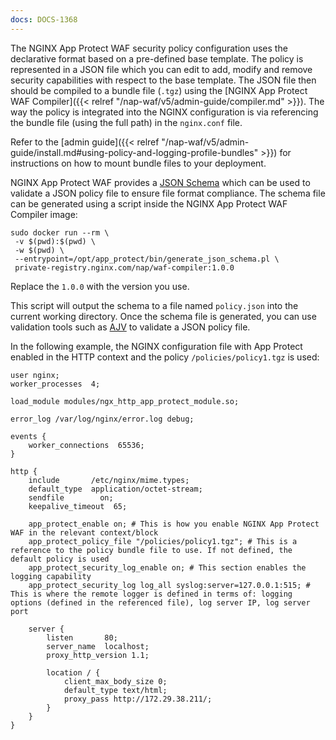```yaml
---
docs: DOCS-1368
---
```

The NGINX App Protect WAF security policy configuration uses the declarative format based on a pre-defined base template. The policy is represented in a JSON file which you can edit to add, modify and remove security capabilities with respect to the base template. The JSON file then should be compiled to a bundle file (`.tgz`) using the [NGINX App Protect WAF Compiler]({{< relref "/nap-waf/v5/admin-guide/compiler.md" >}}). The way the policy is integrated into the NGINX configuration is via referencing the bundle file (using the full path) in the `nginx.conf` file.

Refer to the [admin guide]({{< relref "/nap-waf/v5/admin-guide/install.md#using-policy-and-logging-profile-bundles" >}}) for instructions on how to mount bundle files to your deployment.

NGINX App Protect WAF provides a [JSON Schema](https://json-schema.org/) which can be used to validate a JSON policy file to ensure file format compliance. The schema file can be generated using a script inside the NGINX App Protect WAF Compiler image:

```shell
sudo docker run --rm \
 -v $(pwd):$(pwd) \
 -w $(pwd) \
 --entrypoint=/opt/app_protect/bin/generate_json_schema.pl \
 private-registry.nginx.com/nap/waf-compiler:1.0.0
```

Replace the `1.0.0` with the version you use.

This script will output the schema to a file named `policy.json` into the current working directory. Once the schema file is generated, you can use validation tools such as [AJV](https://ajv.js.org/standalone.html) to validate a JSON policy file.

In the following example, the NGINX configuration file with App Protect enabled in the HTTP context and the policy `/policies/policy1.tgz` is used:

```nginx
user nginx;
worker_processes  4;

load_module modules/ngx_http_app_protect_module.so;

error_log /var/log/nginx/error.log debug;

events {
    worker_connections  65536;
}

http {
    include       /etc/nginx/mime.types;
    default_type  application/octet-stream;
    sendfile        on;
    keepalive_timeout  65;

    app_protect_enable on; # This is how you enable NGINX App Protect WAF in the relevant context/block
    app_protect_policy_file "/policies/policy1.tgz"; # This is a reference to the policy bundle file to use. If not defined, the default policy is used
    app_protect_security_log_enable on; # This section enables the logging capability
    app_protect_security_log log_all syslog:server=127.0.0.1:515; # This is where the remote logger is defined in terms of: logging options (defined in the referenced file), log server IP, log server port

    server {
        listen       80;
        server_name  localhost;
        proxy_http_version 1.1;

        location / {
            client_max_body_size 0;
            default_type text/html;
            proxy_pass http://172.29.38.211/;
        }
    }
}
```
